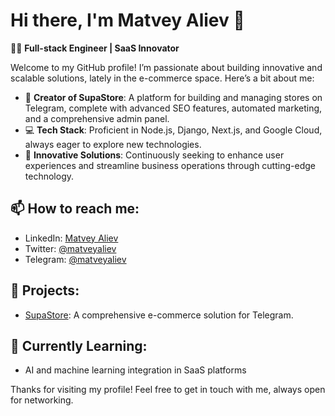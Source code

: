 # Hi there, I'm Matvey Aliev 👋

👨‍💻 **Full-stack Engineer | SaaS Innovator**

Welcome to my GitHub profile! I’m passionate about building innovative and scalable solutions, lately in the e-commerce space. Here’s a bit about me:

- 🔨 **Creator of SupaStore**: A platform for building and managing stores on Telegram, complete with advanced SEO features, automated marketing, and a comprehensive admin panel.
- 💻 **Tech Stack**: Proficient in Node.js, Django, Next.js, and Google Cloud, always eager to explore new technologies.
- 🌟 **Innovative Solutions**: Continuously seeking to enhance user experiences and streamline business operations through cutting-edge technology.

## 📫 How to reach me:

- LinkedIn: [Matvey Aliev](https://linkedin.com/in/matvey-aliev)
- Twitter: [@matveyaliev](https://x.com/matveyaliev)
- Telegram: [@matveyaliev](https://t.me/matveyaliev)

## 🚀 Projects:

- [SupaStore](https://admin.ditch-concept.com): A comprehensive e-commerce solution for Telegram.

## 🌱 Currently Learning:

- AI and machine learning integration in SaaS platforms

Thanks for visiting my profile! Feel free to get in touch with me, always open for networking.


